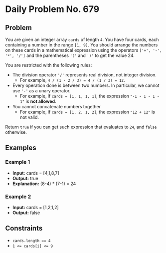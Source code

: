 # Daily Problem No. 679

## Problem

You are given an integer array `cards` of length `4`. You have four cards, each containing a number in the range `[1, 9]`. You should arrange the numbers on these cards in a mathematical expression using the operators `['+', '-', '*', '/']` and the parentheses `'('` and `')'` to get the value 24.

You are restricted with the following rules:

- The division operator `'/'` represents real division, not integer division.
	- For example, `4 / (1 - 2 / 3) = 4 / (1 / 3) = 12`.
- Every operation done is between two numbers. In particular, we cannot use `'-'` as a unary operator.
	- For example, if `cards = [1, 1, 1, 1]`, the expression `"-1 - 1 - 1 - 1"` is **not allowed**.
- You cannot concatenate numbers together
	- For example, if `cards = [1, 2, 1, 2]`, the expression `"12 + 12"` is not valid.

Return `true` if you can get such expression that evaluates to `24`, and `false` otherwise.

## Examples

### Example 1

- **Input:** cards = [4,1,8,7]
- **Output:** true
- **Explanation:** (8-4) * (7-1) = 24

### Example 2

- **Input:** cards = [1,2,1,2]
- **Output:** false

## Constraints

- `cards.length == 4`
- `1 <= cards[i] <= 9`